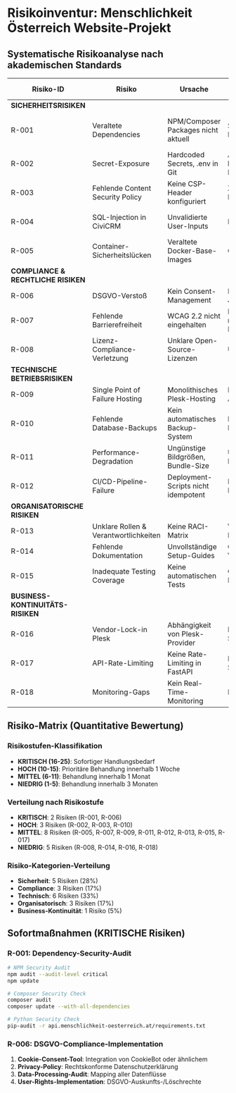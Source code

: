 # Risikoinventur: Menschlichkeit Österreich Website-Projekt

## Systematische Risikoanalyse nach akademischen Standards

| Risiko-ID                           | Risiko                                | Ursache                             | Auswirkung                               | Eintritt (1-5) | Schaden (1-5) | Risikostufe       | Gegenmaßnahme                           | Owner         | Evidence                            |
| ----------------------------------- | ------------------------------------- | ----------------------------------- | ---------------------------------------- | -------------- | ------------- | ----------------- | --------------------------------------- | ------------- | ----------------------------------- |
| **SICHERHEITSRISIKEN**              |                                       |                                     |                                          |                |               |                   |                                         |               |
| R-001                               | Veraltete Dependencies                | NPM/Composer Packages nicht aktuell | Security Vulnerabilities, Exploits       | **4**          | **5**         | **KRITISCH (20)** | Automated Dependency Updates, SCA-Tools | Security Lead | package.json, composer.json         |
| R-002                               | Secret-Exposure                       | Hardcoded Secrets, .env in Git      | API-Keys kompromittiert, Data-Breach     | **3**          | **5**         | **HOCH (15)**     | SOPS Implementation, Secret Scanning    | DevSecOps     | .sops.yaml, secrets/                |
| R-003                               | Fehlende Content Security Policy      | Keine CSP-Header konfiguriert       | XSS-Attacks, Code-Injection              | **4**          | **4**         | **HOCH (16)**     | CSP-Header in Plesk/Nginx               | Security Lead | servers/SECURITY-HEADERS-WEBSITE.md |
| R-004                               | SQL-Injection in CiviCRM              | Unvalidierte User-Inputs            | Database-Compromise                      | **2**          | **5**         | **HOCH (10)**     | Input Validation, Prepared Statements   | Backend Dev   | crm.../composer.json                |
| R-005                               | Container-Sicherheitslücken           | Veraltete Docker-Base-Images        | Container-Compromise                     | **3**          | **4**         | **MITTEL (12)**   | Security Hardening, Image Scanning      | DevOps        | docker-compose.yml                  |
| **COMPLIANCE & RECHTLICHE RISIKEN** |                                       |                                     |                                          |                |               |                   |                                         |               |
| R-006                               | DSGVO-Verstoß                         | Kein Consent-Management             | Bußgelder bis 4% Jahresumsatz            | **5**          | **4**         | **KRITISCH (20)** | Cookie-Banner, Privacy-Policy           | Legal/PM      | Fehlt: Cookie-Consent-Tool          |
| R-007                               | Fehlende Barrierefreiheit             | WCAG 2.2 nicht eingehalten          | Diskriminierung, rechtliche Konsequenzen | **4**          | **3**         | **MITTEL (12)**   | WCAG-Audit, Accessibility-Tests         | UX Lead       | web/themes/custom/menschlichkeit/   |
| R-008                               | Lizenz-Compliance-Verletzung          | Unklare Open-Source-Lizenzen        | Urheberrechtsverletzung                  | **2**          | **3**         | **NIEDRIG (6)**   | License-Compliance-Scan                 | Legal         | package.json, composer.json         |
| **TECHNISCHE BETRIEBSRISIKEN**      |                                       |                                     |                                          |                |               |                   |                                         |               |
| R-009                               | Single Point of Failure Hosting       | Monolithisches Plesk-Hosting        | Kompletter Service-Ausfall               | **3**          | **4**         | **MITTEL (12)**   | Multi-Region-Setup, Redundanz           | DevOps        | deployment-scripts/                 |
| R-010                               | Fehlende Database-Backups             | Kein automatisches Backup-System    | Datenverlust bei Hardware-Failure        | **2**          | **5**         | **HOCH (10)**     | Automated Database Backups              | DBA           | scripts/db-pull.sh                  |
| R-011                               | Performance-Degradation               | Ungünstige Bildgrößen, Bundle-Size  | UX-Defizite, SEO-Ranking-Verlust         | **4**          | **3**         | **MITTEL (12)**   | Image-Optimization, Code-Splitting      | Frontend Dev  | frontend/lighthouse.config.cjs      |
| R-012                               | CI/CD-Pipeline-Failure                | Deployment-Scripts nicht idempotent | Failed Deployments, Downtime             | **3**          | **3**         | **MITTEL (9)**    | Idempotente Scripts, Rollback-Strategy  | DevOps        | .github/workflows/                  |
| **ORGANISATORISCHE RISIKEN**        |                                       |                                     |                                          |                |               |                   |                                         |               |
| R-013                               | Unklare Rollen & Verantwortlichkeiten | Keine RACI-Matrix                   | Verzögerungen, Duplicate Work            | **4**          | **2**         | **MITTEL (8)**    | RACI-Matrix erstellen                   | PM            | Fehlt: Projektorganisation          |
| R-014                               | Fehlende Dokumentation                | Unvollständige Setup-Guides         | Onboarding-Verzögerungen                 | **3**          | **2**         | **NIEDRIG (6)**   | Documentation-First-Policy              | Tech Writer   | README.md, docs/                    |
| R-015                               | Inadequate Testing Coverage           | Keine automatischen Tests           | Go-Live-Bugs, Quality-Issues             | **4**          | **3**         | **MITTEL (12)**   | Test-Strategy, CI/CD Test-Suites        | QA Lead       | Fehlt: Test-Framework               |
| **BUSINESS-KONTINUITÄTS-RISIKEN**   |                                       |                                     |                                          |                |               |                   |                                         |               |
| R-016                               | Vendor-Lock-in Plesk                  | Abhängigkeit von Plesk-Provider     | Migration-Schwierigkeiten                | **2**          | **3**         | **NIEDRIG (6)**   | Multi-Cloud-Strategy                    | CTO           | Plesk-Konfiguration                 |
| R-017                               | API-Rate-Limiting                     | Keine Rate-Limiting in FastAPI      | DDoS-Vulnerability, Service-Denial       | **3**          | **3**         | **MITTEL (9)**    | Rate-Limiting, API-Gateway              | Backend Dev   | api.../app/                         |
| R-018                               | Monitoring-Gaps                       | Kein Real-Time-Monitoring           | Fehlerdetektion zu spät                  | **3**          | **2**         | **NIEDRIG (6)**   | APM-Integration (Sentry, Grafana)       | Ops           | Fehlt: Monitoring-Stack             |

## Risiko-Matrix (Quantitative Bewertung)

### Risikostufen-Klassifikation

- **KRITISCH (16-25)**: Sofortiger Handlungsbedarf
- **HOCH (10-15)**: Prioritäre Behandlung innerhalb 1 Woche
- **MITTEL (6-11)**: Behandlung innerhalb 1 Monat
- **NIEDRIG (1-5)**: Behandlung innerhalb 3 Monaten

### Verteilung nach Risikostufe

- **KRITISCH**: 2 Risiken (R-001, R-006)
- **HOCH**: 3 Risiken (R-002, R-003, R-010)
- **MITTEL**: 8 Risiken (R-005, R-007, R-009, R-011, R-012, R-013, R-015, R-017)
- **NIEDRIG**: 5 Risiken (R-008, R-014, R-016, R-018)

### Risiko-Kategorien-Verteilung

- **Sicherheit**: 5 Risiken (28%)
- **Compliance**: 3 Risiken (17%)
- **Technisch**: 6 Risiken (33%)
- **Organisatorisch**: 3 Risiken (17%)
- **Business-Kontinuität**: 1 Risiko (5%)

## Sofortmaßnahmen (KRITISCHE Risiken)

### R-001: Dependency-Security-Audit

```bash
# NPM Security Audit
npm audit --audit-level critical
npm update

# Composer Security Check
composer audit
composer update --with-all-dependencies

# Python Security Check
pip-audit -r api.menschlichkeit-oesterreich.at/requirements.txt
```

### R-006: DSGVO-Compliance-Implementation

1. **Cookie-Consent-Tool**: Integration von CookieBot oder ähnlichem
2. **Privacy-Policy**: Rechtskonforme Datenschutzerklärung
3. **Data-Processing-Audit**: Mapping aller Datenflüsse
4. **User-Rights-Implementation**: DSGVO-Auskunfts-/Löschrechte
